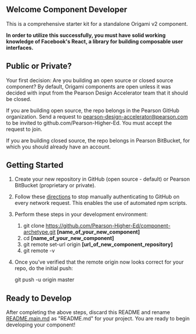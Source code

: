 ## Welcome Component Developer

This is a comprehensive starter kit for a standalone Origami v2 component.

**In order to utilize this successfully, you must have solid working knowledge of Facebook's React, a library for 
building composable user interfaces.**

## Public or Private?

Your first decision: Are you building an open source or closed source component? By default, Origami components are open
unless it was decided with input from the Pearson Design Accelerator team that it should be closed.

If you are building open source, the repo belongs in the Pearson GitHub organization. Send a request to 
pearson-design-accelerator@pearson.com to be invited to github.com/Pearson-Higher-Ed. You must accept the request to join.

If you are building closed source, the repo belongs in Pearson BitBucket, for which you should already have an account.

## Getting Started

1. Create your new repository in GitHub (open source - default) or Pearson BitBucket (proprietary or private).

2. Follow these [directions](https://help.github.com/articles/caching-your-github-password-in-git/#platform-all) to stop
 manually authenticating to GitHub on every network request. This enables the use of automated npm scripts.

3. Perform these steps in your development environment:  
	1. git clone https://github.com/Pearson-Higher-Ed/component-archetype.git **[name_of_your_new_component]**  
	2. cd **[name_of_your_new_component]**  
    3. git remote set-url origin **[url_of_new_component_repository]**  
    4. git remote -v  
  
4. Once you've verified that the remote origin now looks correct for your repo, do the initial push:

    git push -u origin master

## Ready to Develop

After completing the above steps, discard this README and rename [README.main.md](README.main.md) as "README.md" for 
your project. You are ready to begin developing your component!
